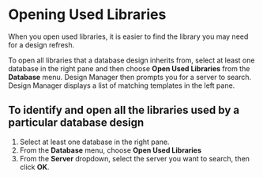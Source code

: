 # Opening Used Libraries

When you open used libraries, it is easier to find the library you may need for a design refresh.

To open all libraries that a database design inherits from, select at least one database in the right pane and then choose **Open Used Libraries** from the **Database** menu. Design Manager then prompts you for a server to search. Design Manager displays a list of matching templates in the left pane. 

## To identify and open all the libraries used by a particular database design
1. Select at least one database in the right pane.
2. From the **Database** menu, choose **Open Used Libraries**
3. From the **Server** dropdown, select the server you want to search, then click **OK**.
